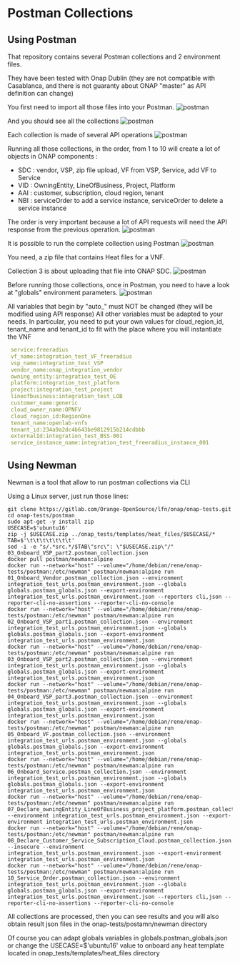 # Postman Collections

## Using Postman

That repository contains several Postman collections and 2 environment files.

They have been tested with Onap Dublin (they are not compatible with
  Casablanca, and there is not guaranty about ONAP "master" as API definition
  can change)

You first need to import all those files into your Postman.
![postman](./images/import.png)

And you should see all the collections
![postman](./images/collections.png)

Each collection is made of several API operations
![postman](./images/collection-detail.png)

Running all those collections, in the order, from 1 to 10 will create a lot of
objects in ONAP components :

- SDC : vendor, VSP, zip file upload, VF from VSP, Service, add VF to Service
- VID : OwningEntity, LineOfBusiness, Project, Platform
- AAI : customer, subscription, cloud region, tenant
- NBI : serviceOrder to add a service instance, serviceOrder to delete a service
 instance

The order is very important because a lot of API requests will need the API
 response from the previous operation.
![postman](./images/collection-detail-test.png)

It is possible to run the complete collection using Postman
![postman](./images/run.png)

You need, a zip file that contains Heat files for a VNF.

Collection 3 is about uploading that file into ONAP SDC.
![postman](./images/zipfile.png)

Before running those collections, once in Postman, you need to have a look
at "globals" environment parameters.
![postman](./images/globals.png)

All variables that begin by "auto_" must NOT be changed (they will be modified
 using API response)
All other variables must be adapted to your needs.
In particular, you need to put your own values for cloud_region_id, tenant_name
 and tenant_id to fit with the place where you will instantiate the VNF

```yaml
 service:freeradius
 vf_name:integration_test_VF_freeradius
 vsp_name:integration_test_VSP
 vendor_name:onap_integration_vendor
 owning_entity:integration_test_OE
 platform:integration_test_platform
 project:integration_test_project
 lineofbusiness:integration_test_LOB
 customer_name:generic
 cloud_owner_name:OPNFV
 cloud_region_id:RegionOne
 tenant_name:openlab-vnfs
 tenant_id:234a9a2dc4b643be9812915b214cdbbb
 externalId:integration_test_BSS-001
 service_instance_name:integration_test_freeradius_instance_001
```

## Using Newman

Newman is a tool that allow to run postman collections via CLI

Using a Linux server, just run those lines:

```shell
git clone https://gitlab.com/Orange-OpenSource/lfn/onap/onap-tests.git
cd onap-tests/postman
sudo apt-get -y install zip
USECASE=$'ubuntu16'
zip -j $USECASE.zip ../onap_tests/templates/heat_files/$USECASE/*
TAB=$'\t\t\t\t\t\t\t'
sed -i -e "s/.*src.*/$TAB\"src\": \"$USECASE.zip\"/" 03_Onboard_VSP_part2.postman_collection.json
docker pull postman/newman:alpine
docker run --network="host" --volume="/home/debian/rene/onap-tests/postman:/etc/newman" postman/newman:alpine run 01_Onboard_Vendor.postman_collection.json --environment integration_test_urls.postman_environment.json --globals globals.postman_globals.json --export-environment integration_test_urls.postman_environment.json --reporters cli,json --reporter-cli-no-assertions --reporter-cli-no-console
docker run --network="host" --volume="/home/debian/rene/onap-tests/postman:/etc/newman" postman/newman:alpine run 02_Onboard_VSP_part1.postman_collection.json --environment integration_test_urls.postman_environment.json --globals globals.postman_globals.json --export-environment integration_test_urls.postman_environment.json
docker run --network="host" --volume="/home/debian/rene/onap-tests/postman:/etc/newman" postman/newman:alpine run 03_Onboard_VSP_part2.postman_collection.json --environment integration_test_urls.postman_environment.json --globals globals.postman_globals.json --export-environment integration_test_urls.postman_environment.json
docker run --network="host" --volume="/home/debian/rene/onap-tests/postman:/etc/newman" postman/newman:alpine run 04_Onboard_VSP_part3.postman_collection.json --environment integration_test_urls.postman_environment.json --globals globals.postman_globals.json --export-environment integration_test_urls.postman_environment.json
docker run --network="host" --volume="/home/debian/rene/onap-tests/postman:/etc/newman" postman/newman:alpine run 05_Onboard_VF.postman_collection.json --environment integration_test_urls.postman_environment.json --globals globals.postman_globals.json --export-environment integration_test_urls.postman_environment.json
docker run --network="host" --volume="/home/debian/rene/onap-tests/postman:/etc/newman" postman/newman:alpine run 06_Onboard_Service.postman_collection.json --environment integration_test_urls.postman_environment.json --globals globals.postman_globals.json --export-environment integration_test_urls.postman_environment.json
docker run --network="host" --volume="/home/debian/rene/onap-tests/postman:/etc/newman" postman/newman:alpine run 07_Declare_owningEntity_LineOfBusiness_project_platform.postman_collection.json --environment integration_test_urls.postman_environment.json --export-environment integration_test_urls.postman_environment.json
docker run --network="host" --volume="/home/debian/rene/onap-tests/postman:/etc/newman" postman/newman:alpine run 08_Declare_Customer_Service_Subscription_Cloud.postman_collection.json --insecure --environment integration_test_urls.postman_environment.json --export-environment integration_test_urls.postman_environment.json
docker run --network="host" --volume="/home/debian/rene/onap-tests/postman:/etc/newman" postman/newman:alpine run 10_Service_Order.postman_collection.json --environment integration_test_urls.postman_environment.json --globals globals.postman_globals.json --export-environment integration_test_urls.postman_environment.json --reporters cli,json --reporter-cli-no-assertions --reporter-cli-no-console
```

All collections are processed, then you can see results and you will also obtain result json files in the onap-tests/postamn/newman directory

Of course you can adapt globals variables in globals.postman_globals.json or change the USECASE=$'ubuntu16' value to onboard any heat template located in onap_tests/templates/heat_files directory
